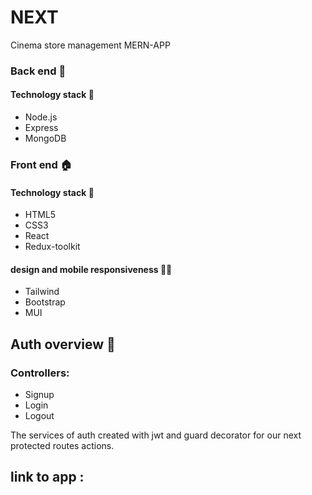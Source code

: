 ﻿# NEXT 
Cinema store management MERN-APP

### Back end 🧱
#### Technology stack 🧰
- Node.js
- Express
- MongoDB

### Front end 🏠
#### Technology stack 🧰
- HTML5
- CSS3
- React
- Redux-toolkit
#### design and mobile responsiveness 🎨📱 
- Tailwind 
- Bootstrap
- MUI

## Auth overview 🔐
### Controllers:
- Signup
- Login
- Logout

The services of auth created with jwt and guard decorator for our next protected routes actions.

## link to app :


